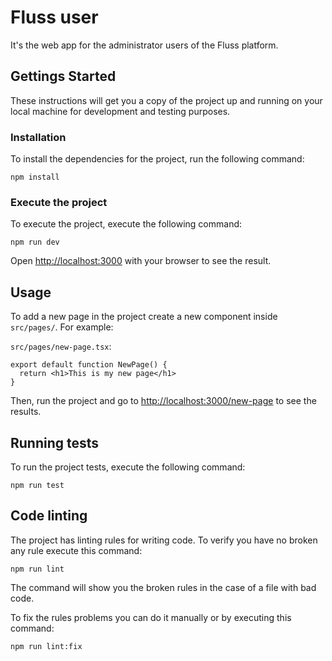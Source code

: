# Fluss user

It's the web app for the administrator users of the Fluss platform.

## Gettings Started

These instructions will get you a copy of the project up and running on your local machine for development and testing purposes.

### Installation

To install the dependencies for the project, run the following command:

```
npm install
```

### Execute the project

To execute the project, execute the following command:

```
npm run dev
```

Open [http://localhost:3000](http://localhost:3000) with your browser to see the result.

## Usage

To add a new page in the project create a new component inside `src/pages/`. For example:

`src/pages/new-page.tsx`:
```tsx
export default function NewPage() {
  return <h1>This is my new page</h1>
}
```

Then, run the project and go to [http://localhost:3000/new-page](http://localhost:3000/new-page) to see the results.


## Running tests

To run the project tests, execute the following command:

```
npm run test
```

## Code linting

The project has linting rules for writing code. To verify you have no broken any rule execute this command:

```
npm run lint
```

The command will show you the broken rules in the case of a file with bad code.

To fix the rules problems you can do it manually or by executing this command:

```
npm run lint:fix
```

